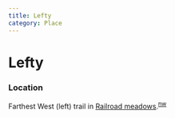 ```yaml
---
title: Lefty
category: Place
---
```

# Lefty
### Location

Farthest West (left) trail in [Railroad meadows](/Run/Railroad-Meadows).<sup>[nw][]</sup>


[nw]: /Names-Walt "Meany Names by Walter Little, 1984"
